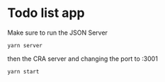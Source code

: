 # Todo list app


Make sure to run the JSON Server

`yarn server`

then the CRA server and changing the port to :3001

`yarn start`
